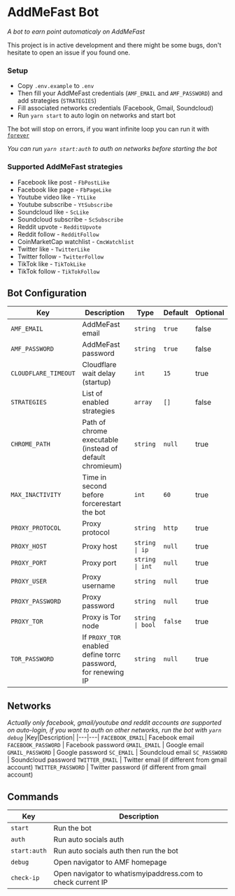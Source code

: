 # AddMeFast Bot
*A bot to earn point automaticaly on AddMeFast*

This project is in active development and there might be some bugs, don't hesitate to open an issue if you found one.

### Setup
- Copy `.env.example` to `.env`
- Then fill your AddMeFast credentials (`AMF_EMAIL` and `AMF_PASSWORD`) and add strategies (`STRATEGIES`)
- Fill associated networks credentials (Facebook, Gmail, Soundcloud)
- Run `yarn start` to auto login on networks and start bot

The bot will stop on errors, if you want infinite loop you can run it with [`forever`](https://github.com/foreversd/forever)

*You can run `yarn start:auth` to auth on networks before starting the bot*

### Supported AddMeFast strategies
- Facebook like post - `FbPostLike`
- Facebook like page - `FbPageLike`
- Youtube video like - `YtLike`
- Youtube subscribe - `YtSubscribe`
- Soundcloud like - `ScLike`
- Soundcloud subscribe - `ScSubscribe`
- Reddit upvote - `RedditUpvote`
- Reddit follow - `RedditFollow`
- CoinMarketCap watchlist - `CmcWatchlist`
- Twitter like - `TwitterLike`
- Twitter follow - `TwitterFollow`
- TikTok like - `TikTokLike`
- TikTok follow - `TikTokFollow`

## Bot Configuration
|Key|Description|Type|Default|Optional|
|---|---|---|---|---|
|`AMF_EMAIL` | AddMeFast email  | `string` | `true` | false
|`AMF_PASSWORD` | AddMeFast password | `string` | `true` | false
|`CLOUDFLARE_TIMEOUT` | Cloudflare wait delay (startup) | `int` | `15` | true
|`STRATEGIES` | List of enabled strategies | `array` | `[]` | false
|`CHROME_PATH` | Path of chrome executable (instead of default chromieum) | `string` | `null` | true
|`MAX_INACTIVITY` | Time in second before forcerestart the bot | `int` | `60` | true
|`PROXY_PROTOCOL` | Proxy protocol | `string` | `http`| true
|`PROXY_HOST` | Proxy host | `string \| ip` | `null` | true
|`PROXY_PORT` | Proxy port | `string \| int` | `null` | true
|`PROXY_USER` | Proxy username | `string` | `null`| true
|`PROXY_PASSWORD` | Proxy password | `string` | `null`| true
|`PROXY_TOR` | Proxy is Tor node | `string \| bool` | `false` | true
|`TOR_PASSWORD` | If `PROXY_TOR` enabled define torrc password, for renewing IP | `string` | `null` | true

## Networks
*Actually only facebook, gmail/youtube and reddit accounts are supported on auto-login, if you want to auth on other networks, run the bot with `yarn debug`*
|Key|Description|
|---|---|
`FACEBOOK_EMAIL`| Facebook email
`FACEBOOK_PASSWORD` | Facebook password
`GMAIL_EMAIL` | Google email
`GMAIL_PASSWORD` | Google password
`SC_EMAIL` | Soundcloud email
`SC_PASSWORD` | Soundcloud password
`TWITTER_EMAIL` | Twitter email (if different from gmail account)
`TWITTER_PASSWORD` | Twitter password (if different from gmail account)

## Commands
|Key|Description|
|---|---|
`start`| Run the bot
`auth` | Run auto socials auth
`start:auth` |  Run auto socials auth then run the bot
`debug` | Open navigator to AMF homepage
`check-ip` | Open navigator to whatismyipaddress.com to check current IP
